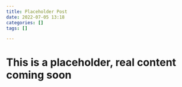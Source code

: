 ```yaml
---
title: Placeholder Post
date: 2022-07-05 13:18
categories: []
tags: []

---
```


# This is a placeholder, real content coming soon
